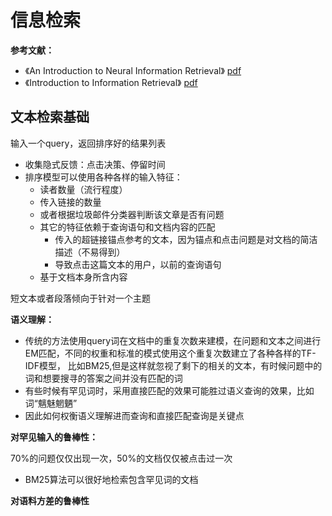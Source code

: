 # 信息检索

**参考文献：**
 - 《An Introduction to Neural Information Retrieval》 [pdf](https://www.microsoft.com/en-us/research/uploads/prod/2017/06/fntir2018-neuralir-mitra.pdf)
 - 《Introduction to Information Retrieval》 [pdf](https://nlp.stanford.edu/IR-book/)


## 文本检索基础

输入一个query，返回排序好的结果列表


 - 收集隐式反馈：点击决策、停留时间
 - 排序模型可以使用各种各样的输入特征：
    - 读者数量（流行程度）
    - 传入链接的数量
    - 或者根据垃圾邮件分类器判断该文章是否有问题
    - 其它的特征依赖于查询语句和文档内容的匹配
        - 传入的超链接锚点参考的文本，因为锚点和点击问题是对文档的简洁描述（不易得到）
        - 导致点击这篇文本的用户，以前的查询语句
    - 基于文档本身所含内容


短文本或者段落倾向于针对一个主题



**语义理解：**

 - 传统的方法使用query词在文档中的重复次数来建模，在问题和文本之间进行EM匹配，不同的权重和标准的模式使用这个重复次数建立了各种各样的TF-IDF模型，
 比如BM25,但是这样就忽视了剩下的相关的文本，有时候问题中的词和想要搜寻的答案之间并没有匹配的词
 - 有些时候有罕见词时，采用直接匹配的效果可能胜过语义查询的效果，比如词“魑魅魍魉”
 - 因此如何权衡语义理解进而查询和直接匹配查询是关键点


**对罕见输入的鲁棒性：**

70%的问题仅仅出现一次，50%的文档仅仅被点击过一次

 - BM25算法可以很好地检索包含罕见词的文档
 

**对语料方差的鲁棒性**




